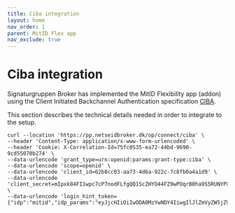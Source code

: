 ```yaml
---
title: Ciba integration
layout: home
nav_order: 1
parent: MitID Flex app
nav_exclude: true
---
```


# Ciba integration
Signaturgruppen Broker has implemented the MitID Flexibility app (addon) using the Client Initiated Backchannel Authentication specification [CIBA](https://signaturgruppen-a-s.github.io/signaturgruppen-broker-documentation/references.html#ciba). 

This section describes the technical details needed in order to integrate to the setup.

```url
curl --location 'https://pp.netseidbroker.dk/op/connect/ciba' \
--header 'Content-Type: application/x-www-form-urlencoded' \
--header 'Cookie: X-Correlation-Id=75fc0535-ea72-44bd-9690-9cd55070b274' \
--data-urlencode 'grant_type=urn:openid:params:grant-type:ciba' \
--data-urlencode 'scope=openid' \
--data-urlencode 'client_id=62b8cc03-aa73-4d6a-922c-7c8fb0a4a1d9' \
--data-urlencode 'client_secret=mIpxk84FI1wpc7cP7nodFLfgQQ1ScZHYO44FZ9wPOqrB0ha9S5RUNYPXMkrCWwRjGqEH0hflnIJea8IKmW19aQ==' \
--data-urlencode 'login_hint_token={"idp":"mitid","idp_params":"eyJjcHIiOiIwODA0MzYwNDY4IiwgIlJlZmVyZW5jZVRleHRCb2R5Ijoib3N0ZW1hd2QgOj0pIiwgImlwIjoiMS4xLjEuMSJ9"}'
```
